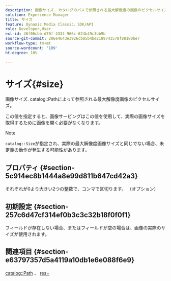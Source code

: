 ```yaml
---
description: 画像サイズ. カタログのパスで参照される最大解像度の画像のピクセルサイズ。
solution: Experience Manager
title: サイズ
feature: Dynamic Media Classic、SDK/API
role: Developer,User
exl-id: 46f06cbb-d70f-4334-966c-624b49c3bb9b
source-git-commit: 206e4643e3926cb85b4be2189743578f88180be7
workflow-type: tm+mt
source-wordcount: '109'
ht-degree: 10%

---
```


# サイズ{#size}

画像サイズ. catalog::Pathによって参照される最大解像度画像のピクセルサイズ。

この値を指定すると、画像サービングはこの値を使用して、実際の画像サイズを取得するために画像を開く必要がなくなります。

>[!NOTE]
>
>`catalog::Size`が指定され、実際の最大解像度画像サイズと同じでない場合、未定義の動作が発生する可能性があります。

## プロパティ {#section-5c914ec8b1444a8e99d811b647cd42a3}

それぞれが0より大きい2つの整数で、コンマで区切ります。 （オプション）

## 初期設定 {#section-257c6d47cf314ef0b3c3c32b18f0f0f1}

フィールドが存在しない場合、またはフィールドが空の場合は、画像の実際のサイズが使用されます。

## 関連項目 {#section-e63797357d5a4119a10db1e6e088f6e9}

[catalog::Path](../../../../../../is-api/image-catalog/image-serving-api-ref/c-image-catalog-reference/c-image-svg-data-reference/c-image-data-reference/r-path-cat.md#reference-306afcaff172440ca81b85da8d78213c) 、 [res=](/help/aem-is-ir-api/is-api/http-ref/image-serving-api-ref/c-http-protocol-reference/c-command-reference/r-res.md)
